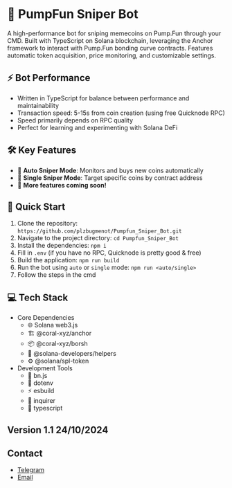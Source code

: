 # 🎯 PumpFun Sniper Bot

A high-performance bot for sniping memecoins on Pump.Fun through your CMD. Built with TypeScript on Solana blockchain, leveraging the Anchor framework to interact with Pump.Fun bonding curve contracts. Features automatic token acquisition, price monitoring, and customizable settings.

## ⚡ Bot Performance

- Written in TypeScript for balance between performance and maintainability
- Transaction speed: 5-15s from coin creation (using free Quicknode RPC)
- Speed primarily depends on RPC quality
- Perfect for learning and experimenting with Solana DeFi

## 🛠️ Key Features

- 🤖 **Auto Sniper Mode**: Monitors and buys new coins automatically
- 🎯 **Single Sniper Mode**: Target specific coins by contract address
- 🚀 **More features coming soon!**

## 🚀 Quick Start

1. Clone the repository: `https://github.com/plzbugmenot/Pumpfun_Sniper_Bot.git`
2. Navigate to the project directory: `cd Pumpfun_Sniper_Bot`
3. Install the dependencies: `npm i`
4. Fill in `.env` (if you have no RPC, Quicknode is pretty good & free)
5. Build the application: `npm run build`
6. Run the bot using `auto` or `single` mode: `npm run <auto/single>`
7. Follow the steps in the cmd

## 💻 Tech Stack
- Core Dependencies
  - 🌐 Solana web3.js
  - 🏗️ @coral-xyz/anchor
  - 📦 @coral-xyz/borsh
  - 🔧 @solana-developers/helpers
  - ⚙ @solana/spl-token
- Development Tools
  - 🔢 bn.js
  - 🔐 dotenv
  - ⚡ esbuild
  - 💬 inquirer
  - 📝 typescript

## Version 1.1  24/10/2024

## Contact

- [Telegram](https://t.me/plzbugmenot)
- [Email](mailto:pleasebugmenot.dev@gmail.com)
